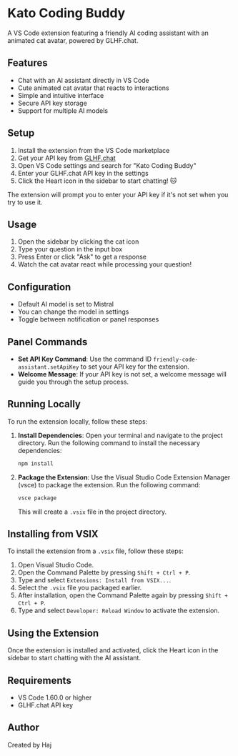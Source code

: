 # Kato Coding Buddy

A VS Code extension featuring a friendly AI coding assistant with an animated cat avatar, powered by GLHF.chat.

## Features

- Chat with an AI assistant directly in VS Code
- Cute animated cat avatar that reacts to interactions
- Simple and intuitive interface
- Secure API key storage
- Support for multiple AI models

## Setup

1. Install the extension from the VS Code marketplace
2. Get your API key from [GLHF.chat](https://glhf.chat)
3. Open VS Code settings and search for "Kato Coding Buddy"
4. Enter your GLHF.chat API key in the settings
5. Click the Heart icon in the sidebar to start chatting! 🐱

The extension will prompt you to enter your API key if it's not set when you try to use it.

## Usage

1. Open the sidebar by clicking the cat icon
2. Type your question in the input box
3. Press Enter or click "Ask" to get a response
4. Watch the cat avatar react while processing your question!

## Configuration

- Default AI model is set to Mistral
- You can change the model in settings
- Toggle between notification or panel responses

## Panel Commands

- **Set API Key Command**: Use the command ID `friendly-code-assistant.setApiKey` to set your API key for the extension.
- **Welcome Message**: If your API key is not set, a welcome message will guide you through the setup process.

## Running Locally

To run the extension locally, follow these steps:

1. **Install Dependencies**: Open your terminal and navigate to the project directory. Run the following command to install the necessary dependencies:
   ```bash
   npm install
   ```

2. **Package the Extension**: Use the Visual Studio Code Extension Manager (vsce) to package the extension. Run the following command:
   ```bash
   vsce package
   ```
   This will create a `.vsix` file in the project directory.

## Installing from VSIX

To install the extension from a `.vsix` file, follow these steps:

1. Open Visual Studio Code.
2. Open the Command Palette by pressing `Shift + Ctrl + P`.
3. Type and select `Extensions: Install from VSIX...`.
4. Select the `.vsix` file you packaged earlier.
5. After installation, open the Command Palette again by pressing `Shift + Ctrl + P`.
6. Type and select `Developer: Reload Window` to activate the extension.

## Using the Extension

Once the extension is installed and activated, click the Heart icon in the sidebar to start chatting with the AI assistant.

## Requirements

- VS Code 1.60.0 or higher
- GLHF.chat API key

## Author

Created by Haj
